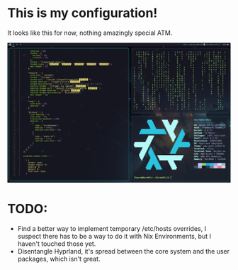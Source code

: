 # This is my configuration!

It looks like this for now, nothing amazingly special ATM.

![Screenshot](./screenshot.png?raw=true "Simple Screenshot")

# TODO:

- Find a better way to implement temporary /etc/hosts overrides, I suspect there has to be a way to do it with Nix Environments, but I haven't touched those yet.
- Disentangle Hyprland, it's spread between the core system and the user packages, which isn't great.
